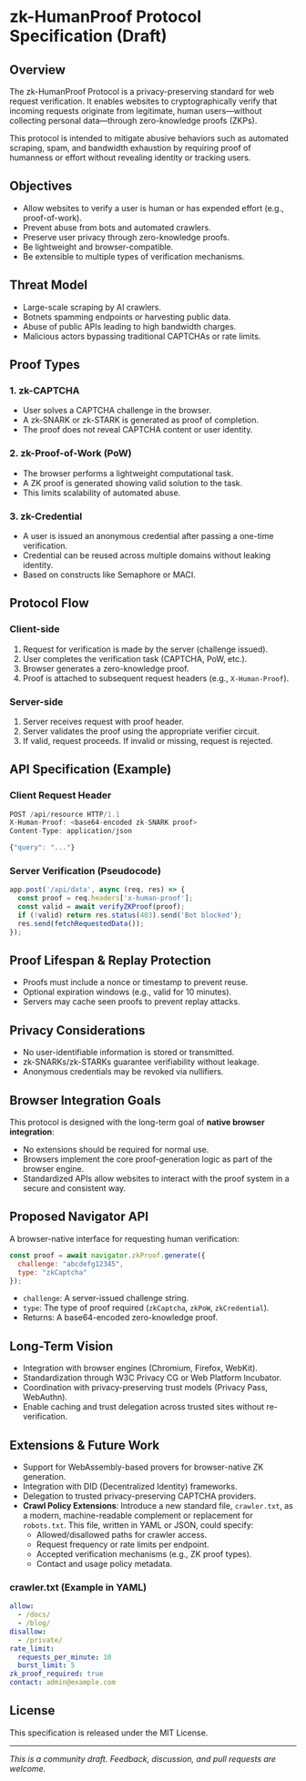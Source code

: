 # zk-HumanProof Protocol Specification (Draft)

## Overview

The zk-HumanProof Protocol is a privacy-preserving standard for web request verification. It enables websites to cryptographically verify that incoming requests originate from legitimate, human users—without collecting personal data—through zero-knowledge proofs (ZKPs).

This protocol is intended to mitigate abusive behaviors such as automated scraping, spam, and bandwidth exhaustion by requiring proof of humanness or effort without revealing identity or tracking users.

## Objectives

- Allow websites to verify a user is human or has expended effort (e.g., proof-of-work).
- Prevent abuse from bots and automated crawlers.
- Preserve user privacy through zero-knowledge proofs.
- Be lightweight and browser-compatible.
- Be extensible to multiple types of verification mechanisms.

## Threat Model

- Large-scale scraping by AI crawlers.
- Botnets spamming endpoints or harvesting public data.
- Abuse of public APIs leading to high bandwidth charges.
- Malicious actors bypassing traditional CAPTCHAs or rate limits.

## Proof Types

### 1. zk-CAPTCHA
- User solves a CAPTCHA challenge in the browser.
- A zk-SNARK or zk-STARK is generated as proof of completion.
- The proof does not reveal CAPTCHA content or user identity.

### 2. zk-Proof-of-Work (PoW)
- The browser performs a lightweight computational task.
- A ZK proof is generated showing valid solution to the task.
- This limits scalability of automated abuse.

### 3. zk-Credential
- A user is issued an anonymous credential after passing a one-time verification.
- Credential can be reused across multiple domains without leaking identity.
- Based on constructs like Semaphore or MACI.

## Protocol Flow

### Client-side
1. Request for verification is made by the server (challenge issued).
2. User completes the verification task (CAPTCHA, PoW, etc.).
3. Browser generates a zero-knowledge proof.
4. Proof is attached to subsequent request headers (e.g., `X-Human-Proof`).

### Server-side
1. Server receives request with proof header.
2. Server validates the proof using the appropriate verifier circuit.
3. If valid, request proceeds. If invalid or missing, request is rejected.

## API Specification (Example)

### Client Request Header
```js
POST /api/resource HTTP/1.1
X-Human-Proof: <base64-encoded zk-SNARK proof>
Content-Type: application/json

{"query": "..."}
```

### Server Verification (Pseudocode)
```js
app.post('/api/data', async (req, res) => {
  const proof = req.headers['x-human-proof'];
  const valid = await verifyZKProof(proof);
  if (!valid) return res.status(403).send('Bot blocked');
  res.send(fetchRequestedData());
});
```

## Proof Lifespan & Replay Protection
- Proofs must include a nonce or timestamp to prevent reuse.
- Optional expiration windows (e.g., valid for 10 minutes).
- Servers may cache seen proofs to prevent replay attacks.

## Privacy Considerations
- No user-identifiable information is stored or transmitted.
- zk-SNARKs/zk-STARKs guarantee verifiability without leakage.
- Anonymous credentials may be revoked via nullifiers.

## Browser Integration Goals

This protocol is designed with the long-term goal of **native browser integration**:

- No extensions should be required for normal use.
- Browsers implement the core proof-generation logic as part of the browser engine.
- Standardized APIs allow websites to interact with the proof system in a secure and consistent way.

## Proposed Navigator API

A browser-native interface for requesting human verification:

```js
const proof = await navigator.zkProof.generate({
  challenge: "abcdefg12345",
  type: "zkCaptcha"
});
```

- `challenge`: A server-issued challenge string.
- `type`: The type of proof required (`zkCaptcha`, `zkPoW`, `zkCredential`).
- Returns: A base64-encoded zero-knowledge proof.

## Long-Term Vision

- Integration with browser engines (Chromium, Firefox, WebKit).
- Standardization through W3C Privacy CG or Web Platform Incubator.
- Coordination with privacy-preserving trust models (Privacy Pass, WebAuthn).
- Enable caching and trust delegation across trusted sites without re-verification.

## Extensions & Future Work
- Support for WebAssembly-based provers for browser-native ZK generation.
- Integration with DID (Decentralized Identity) frameworks.
- Delegation to trusted privacy-preserving CAPTCHA providers.
- **Crawl Policy Extensions**: Introduce a new standard file, `crawler.txt`, as a modern, machine-readable complement or replacement for `robots.txt`. This file, written in YAML or JSON, could specify:
  - Allowed/disallowed paths for crawler access.
  - Request frequency or rate limits per endpoint.
  - Accepted verification mechanisms (e.g., ZK proof types).
  - Contact and usage policy metadata.

### crawler.txt (Example in YAML)
```yaml
allow:
  - /docs/
  - /blog/
disallow:
  - /private/
rate_limit:
  requests_per_minute: 10
  burst_limit: 5
zk_proof_required: true
contact: admin@example.com
```

## License
This specification is released under the MIT License.

---

*This is a community draft. Feedback, discussion, and pull requests are welcome.*
